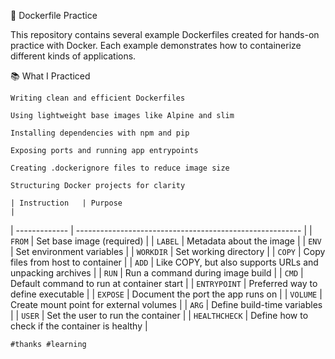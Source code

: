 🐳 Dockerfile Practice

This repository contains several example Dockerfiles created for hands-on practice with Docker. Each example demonstrates how to containerize different kinds of applications.

📚 What I Practiced

    Writing clean and efficient Dockerfiles

    Using lightweight base images like Alpine and slim

    Installing dependencies with npm and pip

    Exposing ports and running app entrypoints

    Creating .dockerignore files to reduce image size

    Structuring Docker projects for clarity

    | Instruction   | Purpose                                                  |
| ------------- | -------------------------------------------------------- |
| `FROM`        | Set base image (required)                                |
| `LABEL`       | Metadata about the image                                 |
| `ENV`         | Set environment variables                                |
| `WORKDIR`     | Set working directory                                    |
| `COPY`        | Copy files from host to container                        |
| `ADD`         | Like COPY, but also supports URLs and unpacking archives |
| `RUN`         | Run a command during image build                         |
| `CMD`         | Default command to run at container start                |
| `ENTRYPOINT`  | Preferred way to define executable                       |
| `EXPOSE`      | Document the port the app runs on                        |
| `VOLUME`      | Create mount point for external volumes                  |
| `ARG`         | Define build-time variables                              |
| `USER`        | Set the user to run the container                        |
| `HEALTHCHECK` | Define how to check if the container is healthy          |


    #thanks #learning 
